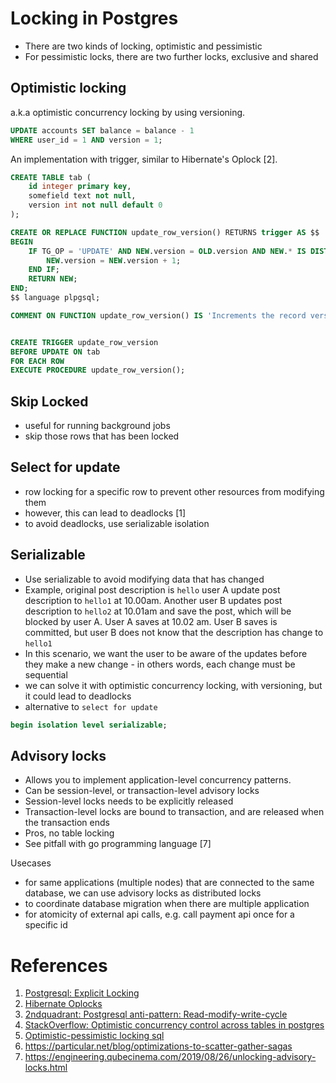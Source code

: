 # Locking in Postgres

- There are two kinds of locking, optimistic and pessimistic
- For pessimistic locks, there are two further locks, exclusive and shared

## Optimistic locking

a.k.a optimistic concurrency locking by using versioning.

```sql
UPDATE accounts SET balance = balance - 1
WHERE user_id = 1 AND version = 1;
```

An implementation with trigger, similar to Hibernate's Oplock [2].
```sql
CREATE TABLE tab (
	id integer primary key,
	somefield text not null,
	version int not null default 0
);

CREATE OR REPLACE FUNCTION update_row_version() RETURNS trigger AS $$
BEGIN
	IF TG_OP = 'UPDATE' AND NEW.version = OLD.version AND NEW.* IS DISTINCT FROM OLD.* THEN
		NEW.version = NEW.version + 1;
	END IF;
	RETURN NEW;
END;
$$ language plpgsql;

COMMENT ON FUNCTION update_row_version() IS 'Increments the record version if a row changed by an update and it''s version was not incremented by the user';


CREATE TRIGGER update_row_version
BEFORE UPDATE ON tab
FOR EACH ROW
EXECUTE PROCEDURE update_row_version();
```

## Skip Locked

- useful for running background jobs
- skip those rows that has been locked

## Select for update

- row locking for a specific row to prevent other resources from modifying them
- however, this can lead to deadlocks [1]
- to avoid deadlocks, use serializable isolation

## Serializable

- Use serializable to avoid modifying data that has changed
- Example, original post description is `hello` user A update post description to `hello1` at 10.00am. Another user B updates post description to `hello2` at 10.01am and save the post, which will be blocked by user A. User A saves at 10.02 am. User B saves is committed, but user B does not know that the description has change to `hello1`
- In this scenario, we want the user to be aware of the updates before they make a new change - in others words, each change must be sequential
- we can solve it with optimistic concurrency locking, with versioning, but it could lead to deadlocks
- alternative to `select for update`
```sql
begin isolation level serializable;
```

## Advisory locks

- Allows you to implement application-level concurrency patterns.
- Can be session-level, or transaction-level advisory locks
- Session-level locks needs to be explicitly released
- Transaction-level locks are bound to transaction, and are released when the transaction ends
- Pros, no table locking
- See pitfall with go programming language [7]

Usecases
- for same applications (multiple nodes) that are connected to the same database, we can use advisory locks as distributed locks
- to coordinate database migration when there are multiple application
- for atomicity of external api calls, e.g. call payment api once for a specific id

# References
1. [Postgresql: Explicit Locking](https://www.postgresql.org/docs/current/explicit-locking.html)
2. [Hibernate Oplocks](https://wiki.postgresql.org/wiki/Hibernate_oplocks)
3. [2ndquadrant: Postgresql anti-pattern: Read-modify-write-cycle](https://www.2ndquadrant.com/en/blog/postgresql-anti-patterns-read-modify-write-cycles/)
4. [StackOverflow: Optimistic concurrency control across tables in postgres](https://stackoverflow.com/questions/37801598/optimistic-concurrency-control-across-tables-in-postgres)
5. [Optimistic-pessimistic locking sql](https://learning-notes.mistermicheels.com/data/sql/optimistic-pessimistic-locking-sql/)
6. https://particular.net/blog/optimizations-to-scatter-gather-sagas
7. https://engineering.qubecinema.com/2019/08/26/unlocking-advisory-locks.html
